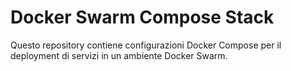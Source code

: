 # Docker Swarm Compose Stack

Questo repository contiene configurazioni Docker Compose per il deployment di servizi in un ambiente Docker Swarm.


